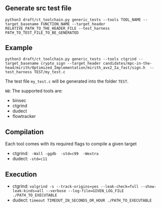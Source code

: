 # 

## Generate src test file

```shell
python3 draft/ct_toolchain.py generic_tests --tools TOOL_NAME --target_basename FUNCTION_NAME --target_header RELATIVE_PATH_TO_THE_HEADER_FILE --test_harness PATH_TO_TEST_FILE_TO_BE_GENERATED
```


## Example

```shell
python3 draft/ct_toolchain.py generic_tests --tools ctgrind --target_basename crypto_sign --target_header candidates/mpc-in-the-head/mirith/Optimized_Implementation/mirith_avx2_Ia_fast/sign.h  --test_harness TEST/my_test.c 
```

The test file `my_test.c` will be generated into the folder `TEST`.

`NB`: The supported tools are: 
- binsec
- ctgrind
- dudect
- flowtracker

## Compilation

Each tool comes with its required flags to compile a given target

- ctgrind: ` -Wall -ggdb  -std=c99  -Wextra`
- dudect: `-std=c11`


## Execution

- ctgrind: `valgrind -s --track-origins=yes --leak-check=full --show-leak-kinds=all --verbose --log-file=GIVEN_LOG_FILE  ./PATH_TO_EXECUTABLE`
- dudect: `timeout TIMEOUT_IN_SECONDS_OR_HOUR ./PATH_TO_EXECUTABLE`